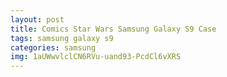 ```yaml
---
layout: post
title: Comics Star Wars Samsung Galaxy S9 Case
tags: samsung galaxy s9
categories: samsung
img: 1aUWwvlclCN6RVu-uand93-PcdCl6vXRS
---
```

